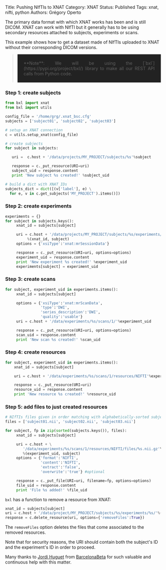 Title: Pushing NIfTIs to XNAT
Category: XNAT
Status: Published
Tags: xnat, nifti, python
Authors: Grégory Operto

The primary data format with which XNAT works has been and is still DICOM. XNAT
can work with NIfTI but it generally has to be using secondary resources attached
to subjects, experiments or scans.

<!-- PELICAN_END_SUMMARY -->

This example shows how to get a dataset made of NIfTIs uploaded to XNAT without
their corresponding DICOM versions.

> <div style="padding:20px; text-align:justify; background-color:#222222">
> **Note**: We will be using the [`bxl`](https://pypi.org/project/bxl/) library
> to make all our REST API calls from Python code.</div>

### Step 1: create subjects

```python
from bxl import xnat
from bxl import utils

config_file = '/home/grg/.xnat_bsc.cfg'
subjects = ['subject01', 'subject02', 'subject03']

# setup an XNAT connection
c = utils.setup_xnat(config_file)

# create subjects
for subject in subjects:

   uri =  c.host + '/data/projects/MY_PROJECT/subjects/%s'%subject

   response = c._put_resource(URI=uri)
   subject_uid = response.content
   print 'New subject %s created!' %subject_uid

# build a dict with XNAT_IDs
subjects_dict = dict([(v['label'], e) \
  for e, v in c.get_subjects('MY_PROJECT').items()])
```

### Step 2: create experiments 

```python
experiments = {}
for subject in subjects.keys():
     xnat_id = subjects[subject]

     uri = c.host + '/data/projects/MY_PROJECT/subjects/%s/experiments/%s_MR1/'\
          %(xnat_id, subject)
     options = {'xsiType':'xnat:mrSessionData'}

     response = c._put_resource(URI=uri, options=options)
     experiment_uid = response.content
     print 'New experiment %s created!' %experiment_uid
     experiments[subject] = experiment_uid
```

### Step 3: create scans

```python
for subject, experiment_uid in experiments.items():
     xnat_id = subjects[subject]

     options = {'xsiType':'xnat:mrScanData',
                'type':'DWI',
                'series_description':'DWI',
                'quality':'usable'}
     uri = c.host + '/data/experiments/%s/scans/1/'%experiment_uid

     response = c._put_resource(URI=uri, options=options)
     scan_uid = response.content
     print 'New scan %s created!' %scan_uid
```

### Step 4: create resources

```python
for subject, experiment_uid in experiments.items():
    xnat_id = subjects[subject]

    uri = c.host + '/data/experiments/%s/scans/1/resources/NIFTI'%experiment_uid

    response = c._put_resource(URI=uri)
    resource_uid = response.content
    print 'New resource %s created!' %resource_uid
```

### Step 5: add files to just created resources

```python
# NIfTIs files given in order matching with alphabetically-sorted subjects
files = ['subject01.nii', 'subject02.nii', 'subject03.nii']

for subject, fp in zip(sorted(subjects.keys()), files):
     xnat_id = subjects[subject]

     uri = c.host + \
        '/data/experiments/%s/scans/1/resources/NIFTI/files/%s.nii.gz'\
        %(experiment_uid, subject)
     options = {'format':'NIFTI',
                'content':'NIFTI',
                'extract':'false',
                'overwrite':'true'} #optional

     response = c._put_file(URI=uri, filename=fp, options=options)
     file_uid = response.content
     print 'File %s added!' %file_uid
```


`bxl` has a function to remove a resource from XNAT:

```python
xnat_id = subjects[subject]
uri = c.host + '/data/project/MY_PROJECT/subjects/%s/experiments/%s/'%(xnat_id, experiment_uid)
response = c.delete_resource(uri, options={'removeFiles':True})
```

The `removeFiles` option deletes the files that come associated to the removed
resources.

Note that for security reasons, the URI should contain both the subject's ID
and the experiment's ID in order to proceed.

Many thanks to [Jordi Huguet](https://github.com/jhuguetn) from
[BarcelonaBeta](https://barcelonabrainimaging.org) for such valuable and
continuous help with this matter.

